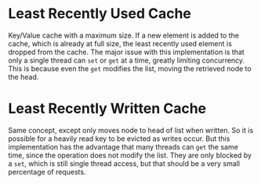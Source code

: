 # Least Recently Used Cache

Key/Value cache with a maximum size.  If a new element is added to the cache, which is already at full size, the least recently used element is dropped from the cache.  The major issue with this implementation is that only a single thread can `set` or `get` at a time, greatly limiting concurrency.  This is because even the `get` modifies the list, moving the retrieved node to the head.

# Least Recently Written Cache

Same concept, except only moves node to head of list when written.  So it is possible for a heavily read key to be evicted as writes occur.  But this implementation has the advantage that many threads can `get` the same time, since the operation does not modify the list.  They are only blocked by a `set`, which is still single thread access, but that should be a very small percentage of requests.

